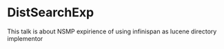 # DistSearchExp
This talk is about NSMP expirience of using infinispan as lucene directory implementor

